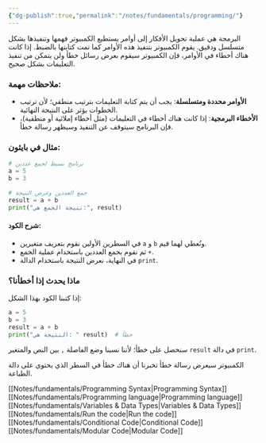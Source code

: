 ```yaml
---
{"dg-publish":true,"permalink":"/notes/fundamentals/programming/"}
---
```


البرمجة هي عملية تحويل الأفكار إلى أوامر يستطيع الكمبيوتر فهمها وتنفيذها بشكل متسلسل ودقيق. يقوم الكمبيوتر بتنفيذ هذه الأوامر كما تمت كتابتها بالضبط. إذا كانت هناك أخطاء في الأوامر، فإن الكمبيوتر سيقوم بعرض رسائل خطأ ولن يتمكن من تنفيذ التعليمات بشكل صحيح.

### ملاحظات مهمة:
- **الأوامر محددة ومتسلسلة**: يجب أن يتم كتابة التعليمات بترتيب منطقي؛ لأن ترتيب الخطوات يؤثر على النتيجة النهائية.
- **الأخطاء البرمجية**: إذا كانت هناك أخطاء في التعليمات (مثل أخطاء إملائية أو منطقية)، فإن البرنامج سيتوقف عن التنفيذ وسيظهر رسالة خطأ.

### مثال في بايثون:

```python
# برنامج بسيط لجمع عددين
a = 5
b = 3

# جمع العددين وعرض النتيجة
result = a + b
print("نتيجة الجمع هي:", result)
```

#### شرح الكود:
- في السطرين الأولين نقوم بتعريف متغيرين `a` و `b` ونُعطي لهما قيم.
- ثم نقوم بجمع العددين باستخدام عملية الجمع `+`.
- في النهاية، نعرض النتيجة باستخدام الدالة `print`.

### ماذا يحدث إذا أخطأنا؟

إذا كتبنا الكود بهذا الشكل:

```python
a = 5
b = 3
result = a + b
print("النتيجة هي: " result)  # خطأ
```

سنحصل على خطأ؛ لأننا نسينا وضع الفاصلة `,` بين النص والمتغير `result` في دالة `print`. 

الكمبيوتر سيعرض رسالة خطأ تخبرنا أن هناك خطأ في السطر الذي يحتوي على دالة الطباعة.


[[Notes/fundamentals/Programming Syntax\|Programming Syntax]]
[[Notes/fundamentals/Programming language\|Programming language]]
[[Notes/fundamentals/Variables & Data Types\|Variables & Data Types]]
[[Notes/fundamentals/Run the code\|Run the code]]
[[Notes/fundamentals/Conditional Code\|Conditional Code]]
[[Notes/fundamentals/Modular Code\|Modular Code]]
